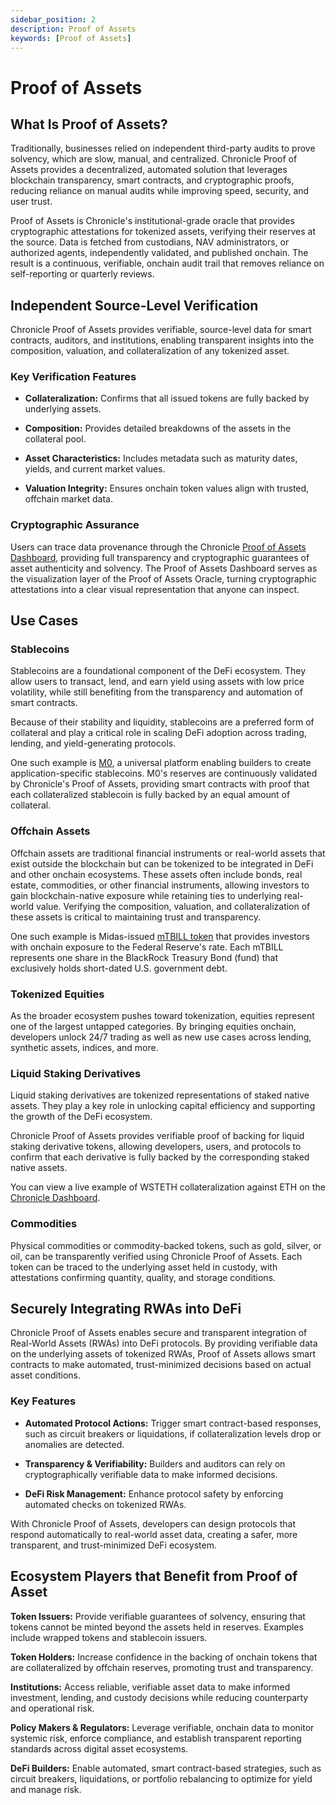 ```yaml
---
sidebar_position: 2
description: Proof of Assets
keywords: [Proof of Assets]
---
```

# Proof of Assets
## What Is Proof of Assets?

Traditionally, businesses relied on independent third-party audits to prove solvency, which are slow, manual, and centralized.
Chronicle Proof of Assets provides a decentralized, automated solution that leverages blockchain transparency, smart contracts, and cryptographic proofs, reducing reliance on manual audits while improving speed, security, and user trust.

Proof of Assets is Chronicle's institutional-grade oracle that provides cryptographic attestations for tokenized assets, verifying their reserves at the source. 
Data is fetched from custodians, NAV administrators, or authorized agents, independently validated, and published onchain. The result is a continuous, verifiable, onchain audit trail that removes reliance on self-reporting or quarterly reviews.


## Independent Source-Level Verification

Chronicle Proof of Assets provides verifiable, source-level data for smart contracts, auditors, and institutions, enabling transparent insights into the composition, valuation, and collateralization of any tokenized asset.

### Key Verification Features

- **Collateralization:**
Confirms that all issued tokens are fully backed by underlying assets.

- **Composition:**
Provides detailed breakdowns of the assets in the collateral pool.

- **Asset Characteristics:**
Includes metadata such as maturity dates, yields, and current market values.

- **Valuation Integrity:**
Ensures onchain token values align with trusted, offchain market data.

### Cryptographic Assurance

Users can trace data provenance through the Chronicle [Proof of Assets Dashboard](https://chroniclelabs.org/dashboard/vaos), providing full transparency and cryptographic guarantees of asset authenticity and solvency. The Proof of Assets Dashboard serves as the visualization layer of the Proof of Assets Oracle, turning cryptographic attestations into a clear visual representation that anyone can inspect.

## Use Cases

### Stablecoins
Stablecoins are a foundational component of the DeFi ecosystem. They allow users to transact, lend, and earn yield using assets with low price volatility, while still benefiting from the transparency and automation of smart contracts.

Because of their stability and liquidity, stablecoins are a preferred form of collateral and play a critical role in scaling DeFi adoption across trading, lending, and yield-generating protocols.

One such example is [M0](https://chroniclelabs.org/dashboard/vao/m-by-m0), a universal platform enabling builders to create application-specific stablecoins. M0's reserves are continuously validated by Chronicle's Proof of Assets, providing smart contracts with proof that each collateralized stablecoin is fully backed by an equal amount of collateral.

### Offchain Assets

Offchain assets are traditional financial instruments or real-world assets that exist outside the blockchain but can be tokenized to be integrated in DeFi and other onchain ecosystems. These assets often include bonds, real estate, commodities, or other financial instruments, allowing investors to gain blockchain-native exposure while retaining ties to underlying real-world value. Verifying the composition, valuation, and collateralization of these assets is critical to maintaining trust and transparency.

One such example is Midas-issued [mTBILL token](https://chroniclelabs.org/dashboard/oracle/MTBILL/USD#blockchain=BASE&contract=0x70E58b7A1c884fFFE7dbce5249337603a28b8422&txn=0x15960b385f3d495440731fbca9da2b9a44d0274398c15ac028c58e6b0a43b78f) that provides investors with onchain exposure to the Federal Reserve's rate. Each mTBILL represents one share in the BlackRock Treasury Bond (fund) that exclusively holds short-dated U.S. government debt. 

### Tokenized Equities
As the broader ecosystem pushes toward tokenization, equities represent one of the largest untapped categories. By bringing equities onchain, developers unlock 24/7 trading as well as new use cases across lending, synthetic assets, indices, and more.

### Liquid Staking Derivatives
Liquid staking derivatives are tokenized representations of staked native assets. They play a key role in unlocking capital efficiency and supporting the growth of the DeFi ecosystem.

Chronicle Proof of Assets provides verifiable proof of backing for liquid staking derivative tokens, allowing developers, users, and protocols to confirm that each derivative is fully backed by the corresponding staked native assets.

You can view a live example of WSTETH collateralization against ETH on the [Chronicle Dashboard](https://chroniclelabs.org/dashboard/oracle/WSTETH%23fundamental/ETH#blockchain=UNICHAIN&contract=0x74661a9ea74fD04975c6eBc6B155Abf8f885636c&txn=0x5dac41704457f9033b280e5a6ac5eec3f27898312c085f6fcacd96463c7c5551).

### Commodities
Physical commodities or commodity-backed tokens, such as gold, silver, or oil, can be transparently verified using Chronicle Proof of Assets. Each token can be traced to the underlying asset held in custody, with attestations confirming quantity, quality, and storage conditions.

## Securely Integrating RWAs into DeFi

Chronicle Proof of Assets enables secure and transparent integration of Real-World Assets (RWAs) into DeFi protocols. By providing verifiable data on the underlying assets of tokenized RWAs, Proof of Assets allows smart contracts to make automated, trust-minimized decisions based on actual asset conditions.

### Key Features

- **Automated Protocol Actions:** Trigger smart contract-based responses, such as circuit breakers or liquidations, if collateralization levels drop or anomalies are detected.

- **Transparency & Verifiability:** Builders and auditors can rely on cryptographically verifiable data to make informed decisions.

- **DeFi Risk Management:** Enhance protocol safety by enforcing automated checks on tokenized RWAs.

With Chronicle Proof of Assets, developers can design protocols that respond automatically to real-world asset data, creating a safer, more transparent, and trust-minimized DeFi ecosystem.


## Ecosystem Players that Benefit from Proof of Asset

**Token Issuers:** Provide verifiable guarantees of solvency, ensuring that tokens cannot be minted beyond the assets held in reserves. Examples include wrapped tokens and stablecoin issuers.

**Token Holders:** Increase confidence in the backing of onchain tokens that are collateralized by offchain reserves, promoting trust and transparency.

**Institutions:** Access reliable, verifiable asset data to make informed investment, lending, and custody decisions while reducing counterparty and operational risk.

**Policy Makers & Regulators:** Leverage verifiable, onchain data to monitor systemic risk, enforce compliance, and establish transparent reporting standards across digital asset ecosystems.

**DeFi Builders:** Enable automated, smart contract-based strategies, such as circuit breakers, liquidations, or portfolio rebalancing to optimize for yield and manage risk.